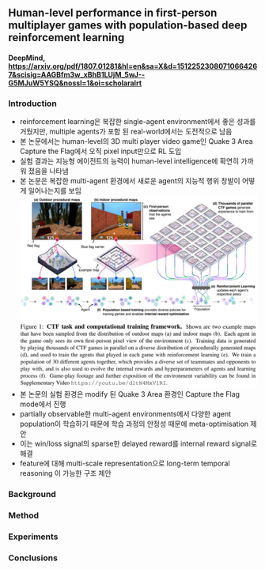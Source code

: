## Human-level performance in first-person multiplayer games with population-based deep reinforcement learning

#### DeepMind, https://arxiv.org/pdf/1807.01281&hl=en&sa=X&d=15122523080710664267&scisig=AAGBfm3w_xBhB1LUjM_5wJ--G5MJuW5YSQ&nossl=1&oi=scholaralrt

### Introduction
- reinforcement learning은 복잡한 single-agent environment에서 좋은 성과를 거뒀지만, multiple agents가 포함 된 real-world에서는 도전적으로 남음
- 본 논문에서는 human-level의 3D multi player video game인 Quake 3 Area Capture the Flag에서 오직 pixel input만으로 RL 도입
- 실험 결과는 지능형 에이전트의 능력이 human-level intelligence에 확연히 가까워 졌음을 나타냄
- 본 논문은 복잡한 multi-agent 환경에서 새로운 agent의 지능적 행위 창발이 어떻게 일어나는지를 보임
![CTF task and computational training framework](paper_images/CTF_image1.PNG)
- 본 논문의 실험 환경은 modify 된 Quake 3 Area 환경인 Capture the Flag mode에서 진행
- partially observable한 multi-agent environments에서 다양한 agent population이 학습하기 때문에 학습 과정의 안정성 때문에 meta-optimisation 제안
- 이는 win/loss signal의 sparse한 delayed reward를 internal reward signal로 해결
- feature에 대해 multi-scale representation으로 long-term temporal reasoning 이 가능한 구조 제안

### Background

### Method

### Experiments

### Conclusions